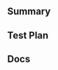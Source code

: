 <!--
	Thanks for submitting a Pull Request! We appreciate you spending the time to work on these changes.
	Please provide enough information so that others can review your PR.
	Once created, your PR will be automatically labeled according to changed files.
	Learn more about contributing: https://github.com/biomejs/biome/blob/main/CONTRIBUTING.md
-->

## Summary

<!-- Explain the **motivation** for making this change. What existing problem does the pull request solve?-->

<!-- Link any relevant issues if necessary or include a transcript of any Discord discussion. -->

<!-- If you create a user-facing changing, please write a changeset: https://github.com/biomejs/biome/blob/main/CONTRIBUTING.md#writing-a-changeset (your changeset is often a good starting point for this summary as well) -->

## Test Plan

<!-- What demonstrates that your implementation is correct? -->

## Docs

<!-- If you're submitting a new rule or action (or an option for them), the documentation is part of the code. Make sure rules and actions have example usages, and that all options are documented. -->

<!-- For other features, please submit a documentation PR to the `next` branch of our website: https://github.com/biomejs/website/. Link the PR here once it's ready. -->
